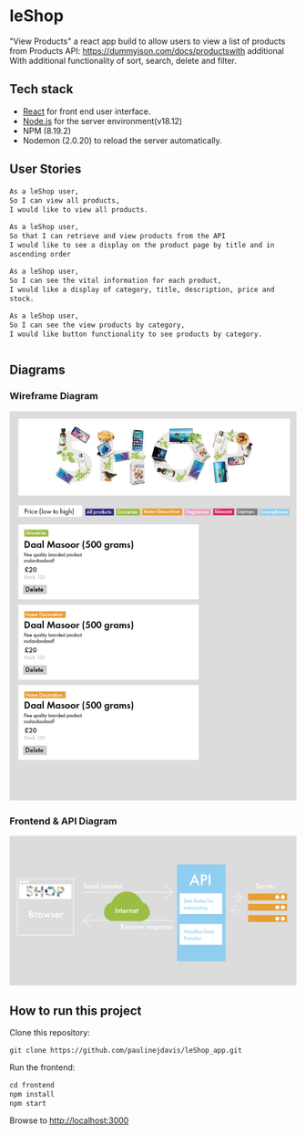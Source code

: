 # leShop

"View Products" a react app build to allow users to view a list of products
 from Products API: https://dummyjson.com/docs/productswith additional With additional functionality of sort, search, delete and filter. 
 
## Tech stack

* [React](https://reactjs.org/) for front end user interface.
* [Node.js](https://nodejs.org/en/) for the server environment(v18.12)
* NPM (8.19.2)
* Nodemon (2.0.20) to reload the server automatically.


## User Stories
```
As a leShop user,
So I can view all products,
I would like to view all products.
```

```
As a leShop user,
So that I can retrieve and view products from the API
I would like to see a display on the product page by title and in ascending order
```

```
As a leShop user,
So I can see the vital information for each product,
I would like a display of category, title, description, price and stock.
```

```
As a leShop user,
So I can see the view products by category,
I would like button functionality to see products by category.
```

```
```

## Diagrams

### Wireframe Diagram
 <img src='frontend/src/images/wireframe.png'/> 

### Frontend & API Diagram
<img src='frontend/src/images/diagram.png'/> 

## How to run this project

Clone this repository:

```
git clone https://github.com/paulinejdavis/leShop_app.git

```

Run the frontend:

```
cd frontend
npm install
npm start
```

 Browse to [http://localhost:3000](http://localhost:3000)
